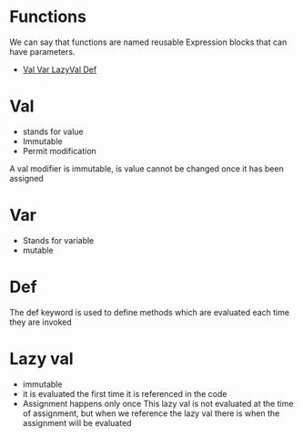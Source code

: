 # Functions

We can say that functions are named reusable Expression blocks
that can have parameters.

- [Val Var LazyVal Def](../VarValLazyValDef.sc)

# Val

- stands for value
- Immutable
- Permit modification

A val modifier is immutable, is value cannot be changed once it has
been assigned

# Var

- Stands for variable
- mutable

# Def

The def keyword is used to define methods which are evaluated each time
they are invoked

# Lazy val

- immutable
- it is evaluated the first time it is referenced in the code
- Assignment happens only once
  This lazy val is not evaluated at the time of assignment, but
  when we reference the lazy val there is when the assignment will be
  evaluated

